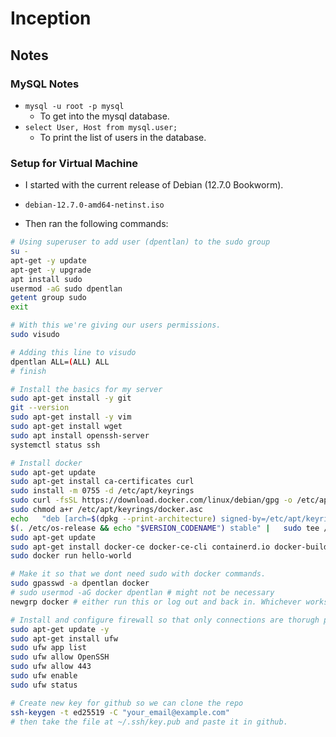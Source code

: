 # Inception



## Notes

### MySQL Notes

- `mysql -u root -p mysql` 
    - To get into the mysql database.
- `select User, Host from mysql.user;`
    - To print the list of users in the database.


### Setup for Virtual Machine

- I started with the current release of Debian (12.7.0 Bookworm).
- `debian-12.7.0-amd64-netinst.iso`

- Then ran the following commands:
```bash
# Using superuser to add user (dpentlan) to the sudo group
su -
apt-get -y update
apt-get -y upgrade
apt install sudo
usermod -aG sudo dpentlan
getent group sudo
exit

# With this we're giving our users permissions.
sudo visudo

# Adding this line to visudo
dpentlan ALL=(ALL) ALL
# finish

# Install the basics for my server
sudo apt-get install -y git
git --version
sudo apt-get install -y vim
sudo apt-get install wget
sudo apt install openssh-server
systemctl status ssh

# Install docker
sudo apt-get update
sudo apt-get install ca-certificates curl
sudo install -m 0755 -d /etc/apt/keyrings
sudo curl -fsSL https://download.docker.com/linux/debian/gpg -o /etc/apt/keyrings/docker.asc
sudo chmod a+r /etc/apt/keyrings/docker.asc
echo   "deb [arch=$(dpkg --print-architecture) signed-by=/etc/apt/keyrings/docker.asc] https://download.docker.com/linux/debian \
$(. /etc/os-release && echo "$VERSION_CODENAME") stable" |   sudo tee /etc/apt/sources.list.d/docker.list > /dev/null
sudo apt-get update
sudo apt-get install docker-ce docker-ce-cli containerd.io docker-buildx-plugin docker-compose-plugin
sudo docker run hello-world

# Make it so that we dont need sudo with docker commands.
sudo gpasswd -a dpentlan docker
# sudo usermod -aG docker dpentlan # might not be necessary
newgrp docker # either run this or log out and back in. Whichever works.

# Install and configure firewall so that only connections are thorugh port 443
sudo apt-get update -y
sudo apt-get install ufw
sudo ufw app list
sudo ufw allow OpenSSH
sudo ufw allow 443
sudo ufw enable
sudo ufw status

# Create new key for github so we can clone the repo
ssh-keygen -t ed25519 -C "your_email@example.com"
# then take the file at ~/.ssh/key.pub and paste it in github.

```
